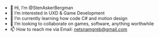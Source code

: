 - 👋 Hi, I’m @StenAskerBergman
- 👀 I’m interested in UXD & Game Development
- 🌱 I’m currently learning how code C# and motion design 
- 💞️ I’m looking to collaborate on games, software, anything worthwhile
- 📫 How to reach me via Email: netsnamgreb@gmail.com

<!---
StenAskerBergman/StenAskerBergman is a ✨ special ✨ repository because its `README.md` (this file) appears on your GitHub profile.
You can click the Preview link to take a look at your changes.
--->
